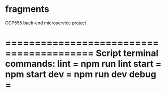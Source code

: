 # fragments

CCP555 back-end microservice project

=========================================
Script terminal commands:
lint = npm run lint
start = npm start
dev = npm run dev
debug =
=========================================
